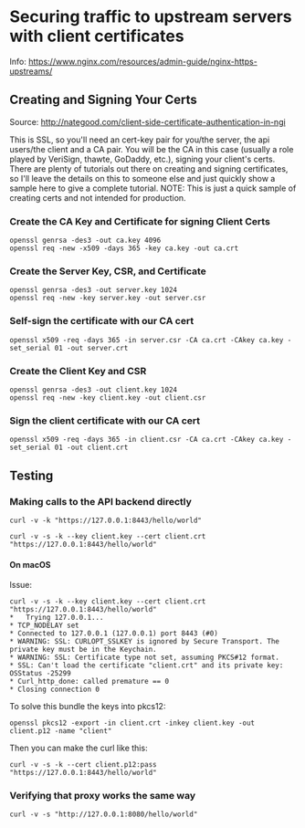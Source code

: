
# Securing traffic to upstream servers with client certificates

Info: https://www.nginx.com/resources/admin-guide/nginx-https-upstreams/

## Creating and Signing Your Certs

Source: http://nategood.com/client-side-certificate-authentication-in-ngi

This is SSL, so you'll need an cert-key pair for you/the server, the api users/the client and a CA pair. You will be the CA in this case (usually a role played by VeriSign, thawte, GoDaddy, etc.), signing your client's certs. There are plenty of tutorials out there on creating and signing certificates, so I'll leave the details on this to someone else and just quickly show a sample here to give a complete tutorial. NOTE: This is just a quick sample of creating certs and not intended for production.

### Create the CA Key and Certificate for signing Client Certs
```
openssl genrsa -des3 -out ca.key 4096
openssl req -new -x509 -days 365 -key ca.key -out ca.crt
```

### Create the Server Key, CSR, and Certificate
```
openssl genrsa -des3 -out server.key 1024
openssl req -new -key server.key -out server.csr
```

### Self-sign the certificate with our CA cert
```
openssl x509 -req -days 365 -in server.csr -CA ca.crt -CAkey ca.key -set_serial 01 -out server.crt
```

### Create the Client Key and CSR
```
openssl genrsa -des3 -out client.key 1024
openssl req -new -key client.key -out client.csr
```

### Sign the client certificate with our CA cert
```
openssl x509 -req -days 365 -in client.csr -CA ca.crt -CAkey ca.key -set_serial 01 -out client.crt
```

## Testing

### Making calls to the API backend directly

```
curl -v -k "https://127.0.0.1:8443/hello/world"
```

```
curl -v -s -k --key client.key --cert client.crt "https://127.0.0.1:8443/hello/world"
```

#### On macOS

Issue:

```
curl -v -s -k --key client.key --cert client.crt "https://127.0.0.1:8443/hello/world"
*   Trying 127.0.0.1...
* TCP_NODELAY set
* Connected to 127.0.0.1 (127.0.0.1) port 8443 (#0)
* WARNING: SSL: CURLOPT_SSLKEY is ignored by Secure Transport. The private key must be in the Keychain.
* WARNING: SSL: Certificate type not set, assuming PKCS#12 format.
* SSL: Can't load the certificate "client.crt" and its private key: OSStatus -25299
* Curl_http_done: called premature == 0
* Closing connection 0
```

To solve this bundle the keys into pkcs12:

```
openssl pkcs12 -export -in client.crt -inkey client.key -out client.p12 -name "client"
```

Then you can make the curl like this:

```
curl -v -s -k --cert client.p12:pass "https://127.0.0.1:8443/hello/world"
```

### Verifying that proxy works the same way

```
curl -v -s "http://127.0.0.1:8080/hello/world"
```
